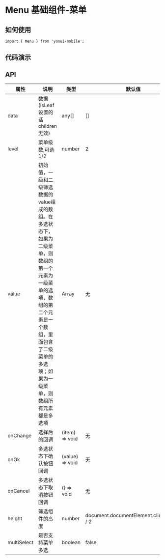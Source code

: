 # Menu 基础组件-菜单
## 如何使用

```
import { Menu } from 'yonui-mobile';

```

## 代码演示


## API

属性 | 说明 | 类型 | 默认值 | 必选
----|-----|------|------|------
data | 数据(isLeaf设置的话children无效) | any[] | [] | false
level | 菜单级数,可选1/2 | number | 2 | false
value | 初始值，一级和二级筛选数据的value组成的数组。在多选状态下，如果为二级菜单，则数组的第一个元素为一级菜单的选项，数组的第二个元素是一个数组，里面包含了二级菜单的多选项；如果为一级菜单，则数组所有元素都是多选项 | Array | 无 | false
onChange | 选择后的回调 | (item) => void | 无 | false
onOk | 多选状态下确认按钮回调 | (value) => void | 无 | false
onCancel | 多选状态下取消按钮回调 | () => void | 无 | false
height | 筛选组件的高度 | number | document.documentElement.clientHeight / 2 | false
multiSelect | 是否支持菜单多选 | boolean | false | false
